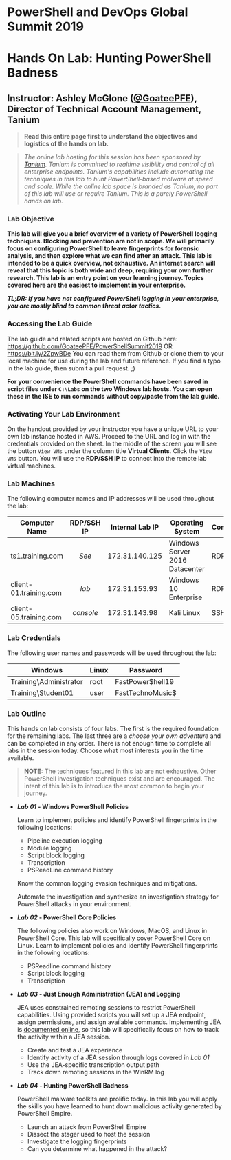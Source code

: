 # PowerShell and DevOps Global Summit 2019
# Hands On Lab: Hunting PowerShell Badness
## Instructor: Ashley McGlone ([@GoateePFE](https://twitter.com/GoateePFE)), Director of Technical Account Management, Tanium

> **Read this entire page first to understand the objectives and logistics of the hands on lab.**

> *The online lab hosting for this session has been sponsored by [Tanium](https://tanium.com). Tanium is committed to realtime visibility and control of all enterprise endpoints. Tanium's capabilities include automating the techniques in this lab to hunt PowerShell-based malware at speed and scale. While the online lab space is branded as Tanium, no part of this lab will use or require Tanium. This is a purely PowerShell hands on lab.*

### Lab Objective
**This lab will give you a brief overview of a variety of PowerShell logging techniques.
Blocking and prevention are not in scope.
We will primarily focus on configuring PowerShell to leave fingerprints for forensic analysis, and then explore what we can find after an attack.
This lab is intended to be a quick overview, not exhaustive.
An internet search will reveal that this topic is both wide and deep, requiring your own further research.
This lab is an entry point on your learning journey.
Topics covered here are the easiest to implement in your enterprise.**

***TL;DR: If you have not configured PowerShell logging in your enterprise, you are mostly blind to common threat actor tactics.***

### Accessing the Lab Guide
The lab guide and related scripts are hosted on Github here:
<https://github.com/GoateePFE/PowerShellSummit2019>
OR
<https://bit.ly/2ZpwBDe>
You can read them from Github or clone them to your local machine for use during the lab and future reference.
If you find a typo in the lab guide, then submit a pull request. ;)

**For your convenience the PowerShell commands have been saved in script files under `C:\Labs` on the two Windows lab hosts. You can open these in the ISE to run commands without copy/paste from the lab guide.**

### Activating Your Lab Environment
On the handout provided by your instructor you have a unique URL to your own lab instance hosted in AWS.
Proceed to the URL and log in with the credentials provided on the sheet.
In the middle of the screen you will see the button `View VMs` under the column title **Virtual Clients**.
Click the `View VMs` button.
You will use the **RDP/SSH IP** to connect into the remote lab virtual machines.

### Lab Machines
The following computer names and IP addresses will be used throughout the lab:

|Computer Name|RDP/SSH IP|Internal Lab IP|Operating System|Connection|
|---|:---:|---|---|---|
|ts1.training.com|*See*|172.31.140.125|Windows Server 2016 Datacenter|RDP|
|client-01.training.com|*lab*|172.31.153.93|Windows 10 Enterprise|RDP|
|client-05.training.com|*console*|172.31.143.98|Kali Linux|SSH/PuTTY|

### Lab Credentials
The following user names and passwords will be used throughout the lab:

|Windows|Linux|Password|
|---|---|---|
|Training\Administrator|root|FastPower$hell19|
|Training\Student01|user|FastTechnoMusic$|

### Lab Outline
This hands on lab consists of four labs.
The first is the required foundation for the remaining labs.
The last three are a *choose your own adventure* and can be completed in any order.
There is not enough time to complete all labs in the session today.
Choose what most interests you in the time available.

> **NOTE:** The techniques featured in this lab are not exhaustive. Other PowerShell investigation techniques exist and are encouraged. The intent of this lab is to introduce the most common to begin your journey.

- ***Lab 01* - Windows PowerShell Policies**

    Learn to implement policies and identify PowerShell fingerprints in the following locations:
    - Pipeline execution logging
    - Module logging
    - Script block logging
    - Transcription
    - PSReadLine command history

    Know the common logging evasion techniques and mitigations.

    Automate the investigation and synthesize an investigation strategy for PowerShell attacks in your environment.

- ***Lab 02* - PowerShell Core Policies**

    The following policies also work on Windows, MacOS, and Linux in PowerShell Core.
    This lab will specifically cover PowerShell Core on Linux.
    Learn to implement policies and identify PowerShell fingerprints in the following locations:
    - PSReadline command history
    - Script block logging
    - Transcription

- ***Lab 03* - Just Enough Administration (JEA) and Logging**

    JEA uses constrained remoting sessions to restrict PowerShell capabilities.
    Using provided scripts you will set up a JEA endpoint, assign permissions, and assign available commands.
    Implementing JEA is [documented online](http://aka.ms/JEAdocs), so this lab will specifically focus on how to track the activity within a JEA session.
    - Create and test a JEA experience
    - Identify activity of a JEA session through logs covered in *Lab 01*
    - Use the JEA-specific transcription output path
    - Track down remoting sessions in the WinRM log

- ***Lab 04* - Hunting PowerShell Badness**

    PowerShell malware toolkits are prolific today.
    In this lab you will apply the skills you have learned to hunt down malicious activity generated by PowerShell Empire.
    - Launch an attack from PowerShell Empire
    - Dissect the stager used to host the session
    - Investigate the logging fingerprints
    - Can you determine what happened in the attack?
